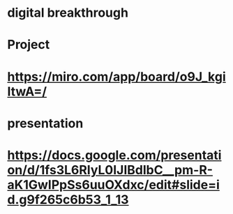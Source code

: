 # digital breakthrough

# Project
# https://miro.com/app/board/o9J_kgiItwA=/
# presentation
# https://docs.google.com/presentation/d/1fs3L6RIyL0IJIBdlbC__pm-R-aK1GwIPpSs6uuOXdxc/edit#slide=id.g9f265c6b53_1_13
